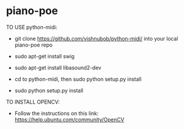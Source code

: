 piano-poe
=========

TO USE python-midi:

* git clone https://github.com/vishnubob/python-midi/ into your local piano-poe repo

* sudo apt-get install swig

* sudo apt-get install libasound2-dev

* cd to python-midi, then sudo python setup.py install

* sudo python setup.py install

TO INSTALL OPENCV:

* Follow the instructions on this link: https://help.ubuntu.com/community/OpenCV
